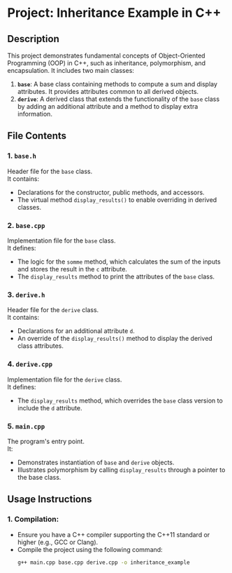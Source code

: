 # Project: Inheritance Example in C++

## Description
This project demonstrates fundamental concepts of Object-Oriented Programming (OOP) in C++, such as inheritance, polymorphism, and encapsulation. It includes two main classes:

1. **`base`**: A base class containing methods to compute a sum and display attributes. It provides attributes common to all derived objects.
2. **`derive`**: A derived class that extends the functionality of the `base` class by adding an additional attribute and a method to display extra information.

## File Contents

### 1. **`base.h`**
Header file for the `base` class.  
It contains:
- Declarations for the constructor, public methods, and accessors.
- The virtual method `display_results()` to enable overriding in derived classes.

### 2. **`base.cpp`**
Implementation file for the `base` class.  
It defines:
- The logic for the `somme` method, which calculates the sum of the inputs and stores the result in the `c` attribute.
- The `display_results` method to print the attributes of the `base` class.

### 3. **`derive.h`**
Header file for the `derive` class.  
It contains:
- Declarations for an additional attribute `d`.
- An override of the `display_results()` method to display the derived class attributes.

### 4. **`derive.cpp`**
Implementation file for the `derive` class.  
It defines:
- The `display_results` method, which overrides the `base` class version to include the `d` attribute.

### 5. **`main.cpp`**
The program's entry point.  
It:
- Demonstrates instantiation of `base` and `derive` objects.
- Illustrates polymorphism by calling `display_results` through a pointer to the base class.

## Usage Instructions

### 1. **Compilation:**
- Ensure you have a C++ compiler supporting the C++11 standard or higher (e.g., GCC or Clang).
- Compile the project using the following command:
  ```bash
  g++ main.cpp base.cpp derive.cpp -o inheritance_example
